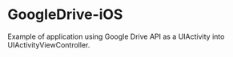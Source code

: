 # GoogleDrive-iOS
Example of application using Google Drive API as a UIActivity into UIActivityViewController.
